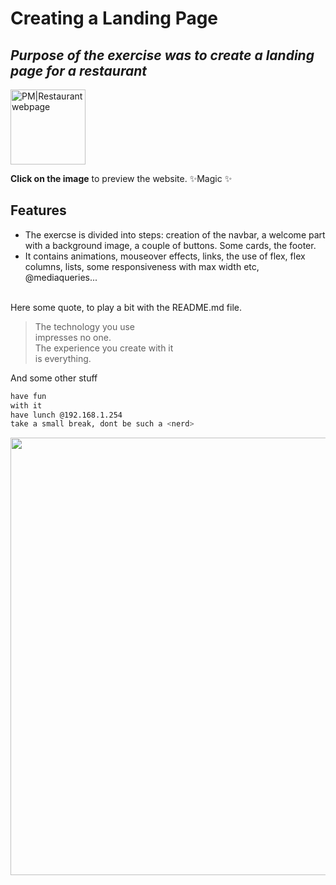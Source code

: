 # Creating a Landing Page
## _Purpose of the exercise was to create a landing page for a restaurant_

<a href="https://htmlpreview.github.io/?https://github.com/OodDev/simulazione-landing/blob/master/index.html" target="_blank"><img src="https://github.com/OodDev/simulazione-landing/assets/150029160/92445aa3-34a2-41b7-8a7c-a07ba08e26ed" alt="PM|Restaurant webpage" height="120px"></a>

<strong>Click on the image</strong> to preview the website. ✨Magic ✨

## Features

- The exercse is divided into steps: creation of the navbar, a welcome part with a background image, a couple of buttons. Some cards, the footer.
- It contains animations, mouseover effects, links, the use of flex, flex columns, lists, some responsiveness with max width etc, @mediaqueries... <br><br>

Here some quote, to play a bit with the README.md file.
> The technology you use <br>
> impresses no one. <br>
> The experience you create with it <br>
> is everything.

And some other stuff

```sh
have fun
with it
have lunch @192.168.1.254
take a small break, dont be such a <nerd>
```
<p align="center">
  <img src="https://github.com/OodDev/simulazione-landing/assets/150029160/cceb48c0-0414-46f4-981d-0b1ff386ae32" width="700px" />
</p>
